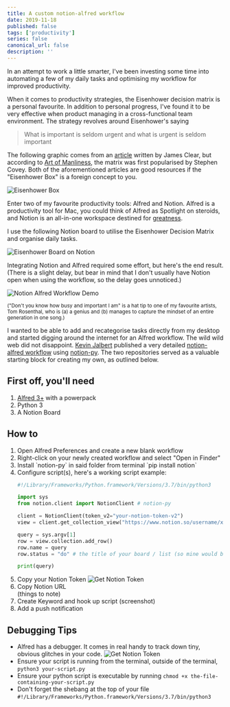 ```yaml
---
title: A custom notion-alfred workflow
date: 2019-11-18
published: false
tags: ['productivity']
series: false
canonical_url: false
description: ''
---
```


In an attempt to work a little smarter, I've been investing some time into automating a few of my daily tasks and optimising my workflow for improved productivity.

When it comes to productivity strategies, the Eisenhower decision matrix is a personal favourite. In addition to personal progress, I've found it to be very effective when product managing in a cross-functional team environment. The strategy revolves around Eisenhower's saying

> What is important is seldom urgent and what is urgent is seldom important

The following graphic comes from an <a href="https://jamesclear.com/eisenhower-box" target="_blank">article</a> written by James Clear, but according to <a href="https://www.artofmanliness.com/articles/eisenhower-decision-matrix/" target="_blank">Art of Manliness</a>, the matrix was first popularised by Stephen Covey. Both of the aforementioned articles are good resources if the "Eisenhower Box" is a foreign concept to you.

![Eisenhower Box](https://res.cloudinary.com/tinavanschelt/image/upload/v1589728557/writing/eisenhower-box.jpg)

Enter two of my favourite productivity tools: Alfred and Notion. Alfred is a productivity tool for Mac, you could think of Alfred as Spotlight on steroids, and Notion is an all-in-one workspace destined for <a href="https://usefyi.com/notion-history/?utm_source=newsletter&utm_medium=email&utm_campaign=phnotion" target="_blank">greatness</a>.

I use the following Notion board to utilise the Eisenhower Decision Matrix and organise daily tasks.

![Eisenhower Board on Notion](https://res.cloudinary.com/tinavanschelt/image/upload/v1589728557/writing/eisenhower-board-notion.png)

Integrating Notion and Alfred required some effort, but here's the end result. (There is a slight delay, but bear in mind that I don't usually have Notion open when using the workflow, so the delay goes unnoticed.)

![Notion Alfred Workflow Demo](https://res.cloudinary.com/tinavanschelt/image/upload/v1589728557/writing/notion-alfred-workflow.gif)

<small>("Don't you know how busy and important I am" is a hat tip to one of my favourite artists, Tom Rosenthal, who is (a) a genius and (b) manages to capture the mindset of an entire generation in one song.)</small>

I wanted to be able to add and recategorise tasks directly from my desktop and started digging around the internet for an Alfred workflow. The wild wild web did not disappoint. <a href="https://kevinjalbert.com/integrating-notion-with-alfred/" target="_blank">Kevin Jalbert</a> published a very detailed <a href="https://github.com/kevinjalbert/alfred-notion" target="_blank">notion-alfred workflow</a> using <a href="https://github.com/jamalex/notion-py" target="_blank">notion-py</a>. The two repositories served as a valuable starting block for creating my own, as outlined below.

## First off, you'll need

<ol>
  <li><a href="https://www.alfredapp.com/" target="_blank">Alfred 3+</a> with a powerpack</li>
  <li>Python 3</li>
  <li>A Notion Board</li>
</ol>

## How to

<ol>
  <li>Open Alfred Preferences and create a new blank workflow</li>
  <li>Right-click on your newly created workflow and select "Open in Finder"</li>
  <li>Install `notion-py` in said folder from terminal `pip install notion`</li>
  <li>Configure script(s), here's a working script example:

```python
#!/Library/Frameworks/Python.framework/Versions/3.7/bin/python3

import sys
from notion.client import NotionClient # notion-py

client = NotionClient(token_v2="your-notion-token-v2")
view = client.get_collection_view("https://www.notion.so/username/xxx?v=xxx")

query = sys.argv[1]
row = view.collection.add_row()
row.name = query
row.status = "do" # the title of your board / list (so mine would be either do, decide, delegate, done)

print(query)
```

  <!-- mine is on github for reference (probably a good time to mention that I don't really have experience with Python -->
  </li>
  <li>
    Copy your Notion Token
    <img src="./images/get_notion_token.png" alt="Get Notion Token" />
  </li>
  <li>Copy Notion URL</li>
  (things to note)
  <li>Create Keyword and hook up script (screenshot)</li>
  <li>Add a push notification</li>
</ol>

## Debugging Tips

<ul>
  <li>Alfred has a debugger. It comes in real handy to track down tiny, obvious glitches in your code. 
    <img src="./images/alfred-debugger.png" alt="Get Notion Token" /></li>
  <li>Ensure your script is running from the terminal, outside of the terminal, <code>python3 your-script.py</code></li>
  <li>Ensure your python script is executable by running <code>chmod +x the-file-containing-your-script.py</code></li>
  <li>Don't forget the shebang at the top of your file <code>#!/Library/Frameworks/Python.framework/Versions/3.7/bin/python3</code></li>
</ul>
